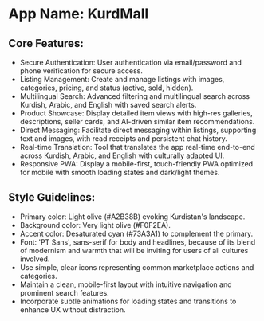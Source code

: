 # **App Name**: KurdMall

## Core Features:

- Secure Authentication: User authentication via email/password and phone verification for secure access.
- Listing Management: Create and manage listings with images, categories, pricing, and status (active, sold, hidden).
- Multilingual Search: Advanced filtering and multilingual search across Kurdish, Arabic, and English with saved search alerts.
- Product Showcase: Display detailed item views with high-res galleries, descriptions, seller cards, and AI-driven similar item recommendations.
- Direct Messaging: Facilitate direct messaging within listings, supporting text and images, with read receipts and persistent chat history.
- Real-time Translation: Tool that translates the app real-time end-to-end across Kurdish, Arabic, and English with culturally adapted UI.
- Responsive PWA: Display a mobile-first, touch-friendly PWA optimized for mobile with smooth loading states and dark/light themes.

## Style Guidelines:

- Primary color: Light olive (#A2B38B) evoking Kurdistan's landscape.
- Background color: Very light olive (#F0F2EA).
- Accent color: Desaturated cyan (#73A3A1) to complement the primary.
- Font: 'PT Sans', sans-serif for body and headlines, because of its blend of modernism and warmth that will be inviting for users of all cultures involved.
- Use simple, clear icons representing common marketplace actions and categories.
- Maintain a clean, mobile-first layout with intuitive navigation and prominent search features.
- Incorporate subtle animations for loading states and transitions to enhance UX without distraction.